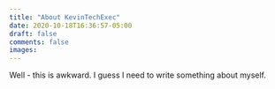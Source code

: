 ```yaml
---
title: "About KevinTechExec"
date: 2020-10-18T16:36:57-05:00
draft: false
comments: false
images:
---
```

Well - this is awkward. I guess I need to write something about myself.
